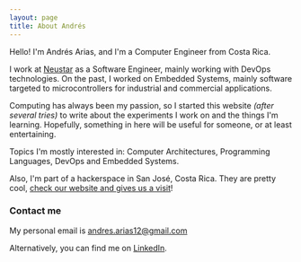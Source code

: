 ```yaml
---
layout: page
title: About Andrés
---
```


Hello! I'm Andrés Arias, and I'm a Computer Engineer from Costa Rica.

I work at [Neustar](https://www.home.neustar/) as a Software Engineer,
mainly working with DevOps technologies. On the past, I worked on Embedded
Systems, mainly software targeted to microcontrollers for industrial and
commercial applications.

Computing has always been my passion, so I started this website *(after
several tries)* to write about the experiments I work on and the things I'm
learning. Hopefully, something in here will be useful for someone, or at least
entertaining.

Topics I'm mostly interested in: Computer Architectures, Programming Languages,
DevOps and Embedded Systems.

Also, I'm part of a hackerspace in San José, Costa Rica. They are pretty cool,
[check our website and gives us a visit](https://wiki.jaquerespeis.org)!

### Contact me

My personal email is andres.arias12@gmail.com

Alternatively, you can find me on [LinkedIn](https://www.linkedin.com/in/andresarias95/).
